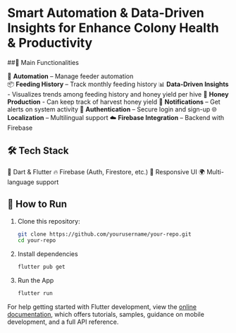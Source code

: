 # Smart Automation & Data-Driven Insights for Enhance Colony Health & Productivity

##🚀   Main Functionalities 

🤖 **Automation** – Manage feeder automation <br>
📦 **Feeding History** – Track monthly feeding history 
📊 **Data-Driven Insights** - Visualizes trends among feeding history and honey yield per hive
🍯 **Honey Production** - Can keep track of harvest honey yield 
🔔 **Notifications** – Get alerts on system activity
🔐 **Authentication** – Secure login and sign-up
🌐 **Localization** – Multilingual support
☁️ **Firebase Integration** – Backend with Firebase

## 🛠️ Tech Stack

🎯 Dart & Flutter
🔥 Firebase (Auth, Firestore, etc.)
📱 Responsive UI
🌍 Multi-language support
  
## 🧪 How to Run

1. Clone this repository:
   ```bash
   git clone https://github.com/yourusername/your-repo.git
   cd your-repo
2. Install dependencies
    ```bash
   flutter pub get
4. Run the App
   ```bash
   flutter run


For help getting started with Flutter development, view the
[online documentation](https://docs.flutter.dev/), which offers tutorials,
samples, guidance on mobile development, and a full API reference.
